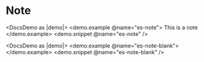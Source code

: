# Note

<DocsDemo as |demo|>
  <demo.example @name="es-note">
    <EsNote>
      This is a note
    </EsNote>
  </demo.example>
  <demo.snippet @name="es-note" />
</DocsDemo>

<DocsDemo as |demo|>
  <demo.example @name="es-note-blank">
    <EsNote />
  </demo.example>
  <demo.snippet @name="es-note-blank" />
</DocsDemo>

<DocsNote />
